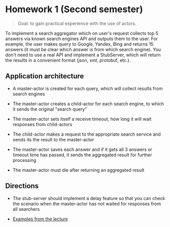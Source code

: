 # Homework 1 (Second semester)
 
> Goal: to gain practical experience with the use of actors.

To implement a search aggregator which on user's request collects
top 5 answers via known search engines API and outputs them to the user.
For example, the user makes query to Google, Yandex, Bing and returns 15
answers (it must be clear which answer is from which search engine).
You don't need to use a real API and implement a StubServer, which will return
the results in a convenient format (json, xml, protobuf, etc.).

## Application architecture

- A master-actor is created for each query, which will collect results from
search engines

- The master-actor creates a child-actor for each search engine, to which it sends the original
  "search query"

- The master-actor sets itself a receive timeout, how long it will wait
  responses from child-actors

- The child-actor makes a request to the appropriate search service and sends its
  the result to the master-actor

- The master-actor saves each answer and if it gets all 3
  answers or timeout time has passed, it sends the aggregated
  result for further processing

- The master-actor must die after returning an aggregated result

## Directions

- The stub-server should implement a delay feature so that you can
  check the scenario when the master-actor has not waited for
  responses from all searchers

- [Examples from the lecture](https://github.com/akirakozov/software-design/tree/master/java/akka)
